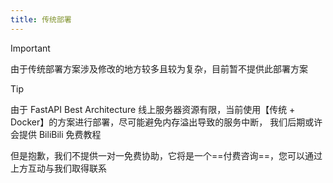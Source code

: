 ```yaml
---
title: 传统部署
---
```


> [!IMPORTANT]
> 由于传统部署方案涉及修改的地方较多且较为复杂，目前暂不提供此部署方案

> [!TIP]
> 由于 FastAPI Best Architecture 线上服务器资源有限，当前使用【传统 + Docker】的方案进行部署，尽可能避免内存溢出导致的服务中断，
> 我们后期或许会提供 BiliBili 免费教程
> 
> 但是抱歉，我们不提供一对一免费协助，它将是一个==付费咨询==，您可以通过上方互动与我们取得联系
